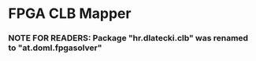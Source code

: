 # FPGA CLB Mapper

### NOTE FOR READERS: Package "hr.dlatecki.clb" was renamed to "at.doml.fpgasolver"
